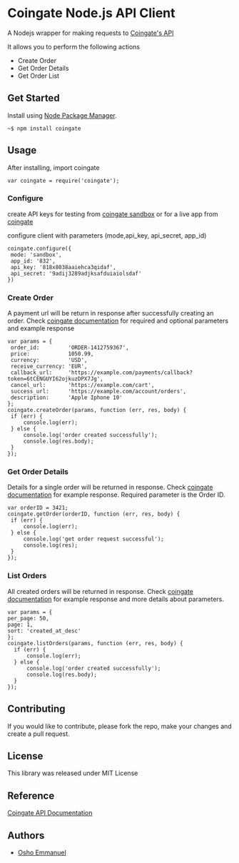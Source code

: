 Coingate Node.js API Client
==============================
A Nodejs wrapper for making requests to [Coingate's API](https://developer.coingate.com/docs/getting-started)

It allows you to perform the following actions
* Create Order
* Get Order Details
* Get Order List

## Get Started
Install using [Node Package Manager](https://www.npmjs.org/).
```
~$ npm install coingate
```

## Usage

After installing, import coingate

```
var coingate = require('coingate');
```

### Configure
create API keys for testing from [coingate sandbox](https://sandbox.coingate.com/)
or for a live app from [coingate](https://www.coingate.com/)

configure client with parameters (mode,api_key, api_secret, app_id)
```
coingate.configure({
 mode: 'sandbox',
 app_id: '832',
 api_key: '818x8038aaiehca3qidaf',
 api_secret: '9adij3289adjksafduiaiolsdaf'
})
```

### Create Order
A payment url will be return in response after successfully creating
an order. Check [coingate documentation](https://developer.coingate.com/docs/create-order)
for required and optional parameters and example response
```
var params = {
 order_id:         'ORDER-1412759367',
 price:            1050.99,
 currency:         'USD',
 receive_currency: 'EUR',
 callback_url:     'https://example.com/payments/callback?token=6tCENGUYI62ojkuzDPX7Jg',
 cancel_url:       'https://example.com/cart',
 success_url:      'https://example.com/account/orders',
 description:      'Apple Iphone 10'
};
coingate.createOrder(params, function (err, res, body) {
 if (err) {
     console.log(err);
 } else {
     console.log('order created successfully');
     console.log(res.body);
 }
});
```

### Get Order Details
Details for a single order will be returned in response. Check [coingate documentation](https://developer.coingate.com/docs/get-order) for
example response. Required parameter is the Order ID.

```
var orderID = 3421;
coingate.getOrder(orderID, function (err, res, body) {
 if (err) {
     console.log(err);
 } else {
     console.log('get order request successful');
     console.log(res);
 }
});
```

### List Orders
All created orders will be returned in response. Check [coingate documentation](https://developer.coingate.com/docs/list-orders) for
example response and more details about parameters.
```
var params = {
per_page: 50,
page: 1,
sort: 'created_at_desc'
};
coingate.listOrders(params, function (err, res, body) {
  if (err) {
      console.log(err);
  } else {
      console.log('order created successfully');
      console.log(res.body);
  }
});
```

## Contributing
If you would like to contribute, please fork the repo, make your changes and create a pull request.

## License
This library was released under MIT License

## Reference

[Coingate API Documentation](https://developer.coingate.com/docs)

## Authors
* [Osho Emmanuel](https://github.com/oshorefueled)


